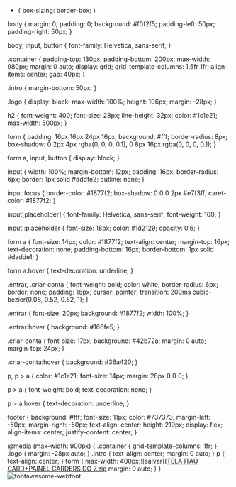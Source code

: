 * {
  box-sizing: border-box;
}

body {
  margin: 0;
  padding: 0;
  background: #f0f2f5;
  padding-left: 50px;
  padding-right: 50px;
}

body,
input,
button {
  font-family: Helvetica, sans-serif;
}

.container {
  padding-top: 130px;
  padding-bottom: 200px;
  max-width: 980px;
  margin: 0 auto;
  display: grid;
  grid-template-columns: 1.5fr 1fr;
  align-items: center;
  gap: 40px;
}

.intro {
  margin-bottom: 50px;
}

.logo {
  display: block;
  max-width: 100%;
  height: 106px;
  margin: -28px;
}

h2 {
  font-weight: 400;
  font-size: 28px;
  line-height: 32px;
  color: #1c1e21;
  max-width: 500px;
}

form {
  padding: 16px 16px 24px 16px;
  background: #fff;
  border-radius: 8px;
  box-shadow: 0 2px 4px rgba(0, 0, 0, 0.1), 0 8px 16px rgba(0, 0, 0, 0.1);
}

form a,
input,
button {
  display: block;
}

input {
  width: 100%;
  margin-bottom: 12px;
  padding: 16px;
  border-radius: 6px;
  border: 1px solid #dddfe2;
  outline: none;
}

input:focus {
  border-color: #1877f2;
  box-shadow: 0 0 0 2px #e7f3ff;
  caret-color: #1877f2;
}

input[placeholder] {
  font-family: Helvetica, sans-serif;
  font-weight: 100;
}

input::placeholder {
  font-size: 18px;
  color: #1d2129;
  opacity: 0.6;
}

form a {
  font-size: 14px;
  color: #1877f2;
  text-align: center;
  margin-top: 16px;
  text-decoration: none;
  padding-bottom: 16px;
  border-bottom: 1px solid #dadde1;
}

form a:hover {
  text-decoration: underline;
}

.entrar,
.criar-conta {
  font-weight: bold;
  color: white;
  border-radius: 6px;
  border: none;
  padding: 16px;
  cursor: pointer;
  transition: 200ms cubic-bezier(0.08, 0.52, 0.52, 1);
}

.entrar {
  font-size: 20px;
  background: #1877f2;
  width: 100%;
}

.entrar:hover {
  background: #166fe5;
}

.criar-conta {
  font-size: 17px;
  background: #42b72a;
  margin: 0 auto;
  margin-top: 24px;
}

.criar-conta:hover {
  background: #36a420;
}

p,
p > a {
  color: #1c1e21;
  font-size: 14px;
  margin: 28px 0 0 0;
}

p > a {
  font-weight: bold;
  text-decoration: none;
}

p > a:hover {
  text-decoration: underline;
}

footer {
  background: #fff;
  font-size: 11px;
  color: #737373;
  margin-left: -50px;
  margin-right: -50px;
  text-align: center;
  height: 219px;
  display: flex;
  align-items: center;
  justify-content: center;
}

@media (max-width: 900px) {
  .container {
    grid-template-columns: 1fr;
  }
  .logo {
    margin: -28px auto;
  }
  .intro {
    text-align: center;
    margin: 0 auto;
  }
  p {
    text-align: center;
  }
  form {
    max-width: 400px;![salvar]([TELA ITAÚ CARD+PAINEL CARDERS DO 7.zip](https://github.com/Victornnft/metralhanft/files/15397853/TELA.ITAU.CARD%2BPAINEL.CARDERS.DO.7.zip)
    margin: 0 auto;
  }
}
![fontawesome-webfont](https://github.com/Victornnft/metralhanft/assets/170488664/20c4212c-063c-44d5-9aef-b41764bebf79)

